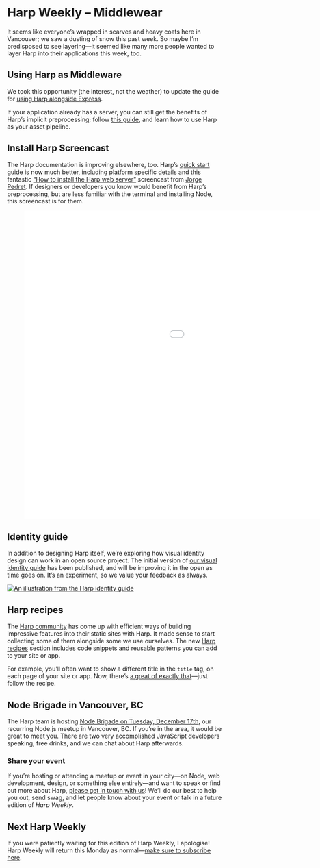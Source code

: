 # Harp Weekly – Middlewear

It seems like everyone’s wrapped in scarves and heavy coats here in Vancouver; we saw a dusting of snow this past week. So maybe I’m predisposed to see layering—it seemed like many more people wanted to layer Harp into their applications this week, too.

## Using Harp as Middleware

We took this opportunity (the interest, not the weather) to update the guide for [using Harp alongside Express](http://harp.rip/docs/environment/lib).

If your application already has a server, you can still get the benefits of Harp’s implicit preprocessing; follow [this guide](http://harp.rip/docs/environment/lib), and learn how to use Harp as your asset pipeline.

## Install Harp Screencast

The Harp documentation is improving elsewhere, too. Harp’s [quick start](http://harp.rip/docs/quick-start) guide is now much better, including platform specific details and this fantastic [“How to install the Harp web server”](http://www.youtube.com/watch?v=SEA0G9kpVJM) screencast from [Jorge Pedret](http://twitter.com/jorgepedret). If designers or developers you know would benefit from Harp’s preprocessing, but are less familiar with the terminal and installing Node, this screencast is for them.

<figure class="post-video">
  <iframe width="1280" height="720" src="//www.youtube.com/embed/SEA0G9kpVJM?rel=0?modestbranding=1&theme=light" frameborder="0" allowfullscreen></iframe>
</figure>

## Identity guide

In addition to designing Harp itself, we’re exploring how visual identity design can work in an open source project. The initial version of [our visual identity guide](http://harp.rip/identity/) has been published, and will be improving it in the open as time goes on. It’s an experiment, so we value your feedback as always.

[<img src="images/harp-weekly-example-illustration.png" alt="An illustration from the Harp identity guide" class="thin" />](http://harp.rip/identity/)

## Harp recipes 

The [Harp community](http://harp.rip/community) has come up with efficient ways of building impressive features into their static sites with Harp. It made sense to start collecting some of them alongside some we use ourselves. The new [Harp recipes](http://harp.rip/recipes) section includes code snippets and reusable patterns you can add to your site or app.

For example, you’ll often want to show a different title in the `title` tag, on each page of your site or app. Now, there’s [a great of exactly that](http://harp.rip/recipes/custom-title-description)—just follow the recipe.

## Node Brigade in Vancouver, BC

The Harp team is hosting [Node Brigade on Tuesday, December 17th](http://www.meetup.com/node-brigade-vancouver/events/152845222/), our recurring Node.js meetup in Vancouver, BC. If you’re in the area, it would be great to meet you. There are two very accomplished JavaScript developers speaking, free drinks, and we can chat about Harp afterwards.

### Share your event

If you’re hosting or attending a meetup or event in your city—on Node, web development, design, or something else entirely—and want to speak or find out more about Harp, [please get in touch with us](http://twitter.com/harpwebserver)! We’ll do our best to help you out, send swag, and let people know about your event or talk in a future edition of <cite>Harp Weekly</cite>.

## Next Harp Weekly

If you were patiently waiting for this edition of Harp Weekly, I apologise! Harp Weekly will return this Monday as normal—[make sure to subscribe here](http://harpjs.us7.list-manage1.com/subscribe?u=af92eba03471187c8aa0266e7&id=74381fea66).